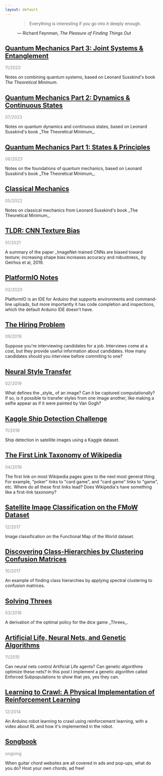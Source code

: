 ```yaml
---
layout: default
---
```


<link rel="stylesheet" type="text/css" media="all" href="quote.css" />

<figure class="quote">
  <blockquote>Everything is interesting if you go into it deeply enough.</blockquote>
  <figcaption>
    &mdash; Richard Feynman, <cite>The Pleasure of Finding Things Out</cite>
  </figcaption>
</figure>

## [Quantum Mechanics Part 3: Joint Systems & Entanglement](quantum-3.html)

<p style="opacity:0.5">11/2023</p>

Notes on combining quantum systems, based on Leonard Susskind's book _The Theoretical Minimum_.

## [Quantum Mechanics Part 2: Dynamics & Continuous States](quantum-2.html)

<p style="opacity:0.5">07/2023</p>
Notes on quantum dynamics and continuous states, based on Leonard Susskind's book _The Theoretical Minimum_.

## [Quantum Mechanics Part 1: States & Principles](quantum-1.html)

<p style="opacity:0.5">06/2023</p>
Notes on the foundations of quantum mechanics, based on Leonard Susskind's book _The Theoretical Minimum_.

## [Classical Mechanics](classical-mechanics.html)

<p style="opacity:0.5">05/2022</p>
Notes on classical mechanics from Leonard Susskind's book _The Theoretical Minimum_.

## [TLDR: CNN Texture Bias](cnn-texture-bias.html)

<p style="opacity:0.5">01/2021</p>
A summary of the paper _ImageNet-trained CNNs are biased toward texture; increasing shape bias increases accuracy and robustness_ by Geirhos et al, 2019.

## [PlatformIO Notes](platformio-notes.html)

<p style="opacity:0.5">02/2020</p>
PlatformIO is an IDE for Arduino that supports environments and command-line uploads, but more importantly it has code completion and inspections, which the default Arduino IDE doesn't have.

## [The Hiring Problem](hiring-problem.html)

<p style="opacity:0.5">09/2019</p>
Suppose you're interviewing candidates for a job. Interviews come at a cost, but they provide useful information about candidates. How many candidates should you interview before commiting to one?

## [Neural Style Transfer](neural-style-transfer.html)

<p style="opacity:0.5">02/2019</p>
What defines the _style_ of an image? Can it be captured computationally? If so, is it possible to transfer styles from one image another, like making a selfie appear as if it were painted by Van Gogh? 

## [Kaggle Ship Detection Challenge](airbus.html)

<p style="opacity:0.5">11/2018</p>
Ship detection in satellite images using a Kaggle dataset.

## [The First Link Taxonomy of Wikipedia](wikilinks.html)

<p style="opacity:0.5">04/2018</p>
The first link on most Wikipedia pages goes to the next most general thing. For example, "poker" links to "card game", and "card game" links to "game", etc.  Where do all these first links lead? Does Wikipedia's have something like a first-link taxonomy?

## [Satellite Image Classification on the FMoW Dataset](fmow.html)

<p style="opacity:0.5">12/2017</p>
Image classification on the Functional Map of the World dataset.

## [Discovering Class-Hierarchies by Clustering Confusion Matrices](cm-clustering.html)

<p style="opacity:0.5">10/2017</p>
An example of finding class hierarchies by applying spectral clustering to confusion matrices.

## [Solving Threes](bellman.md)

<p style="opacity:0.5">03/2016</p>
A derivation of the optimal policy for the dice game _Threes_.

## [Artificial Life, Neural Nets, and Genetic Algorithms](neuroev.html)

<p style="opacity:0.5">11/2015</p>
Can neural nets control Artificial Life agents?  Can genetic algorithms optimize these nets?  In this post I implement a genetic algorithm called Enforced Subpopulations to show that yes, yes they can.

## [Learning to Crawl: A Physical Implementation of Reinforcement Learning](rl.html)

<p style="opacity:0.5">12/2014</p>
An Arduino robot learning to crawl using reinforcement learning, with a video about RL and how it's implemented in the robot.

## [Songbook](songbook.html)

<p style="opacity:0.5">ongoing</p>
When guitar chord websites are all covered in ads and pop-ups, what do you do? Host your own chords, ad free!

<br />